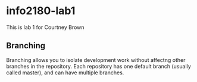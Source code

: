 # info2180-lab1

This is lab 1 for Courtney Brown

## Branching

Branching allows you to isolate development work without
affectng other branches in the repository. Each repository 
has one default branch (usually called master), and can have
multiple branches.
